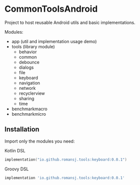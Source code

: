 # CommonToolsAndroid
Project to host reusable Android utils and basic implementations.

Modules:
- app (util and implementation usage demo)
- tools (library module)
  - behavior
  - common
  - debounce
  - dialogs
  - file
  - keyboard
  - navigation
  - network
  - recyclerview
  - sharing
  - time
- benchmarkmacro
- benchmarkmicro

## Installation
Import only the modules you need:

Kotlin DSL
```kotlin
implementation("io.github.romansj.tools:keyboard:0.0.1")
```

Groovy DSL
```groovy
implementation 'io.github.romansj.tools:keyboard:0.0.1'
```


